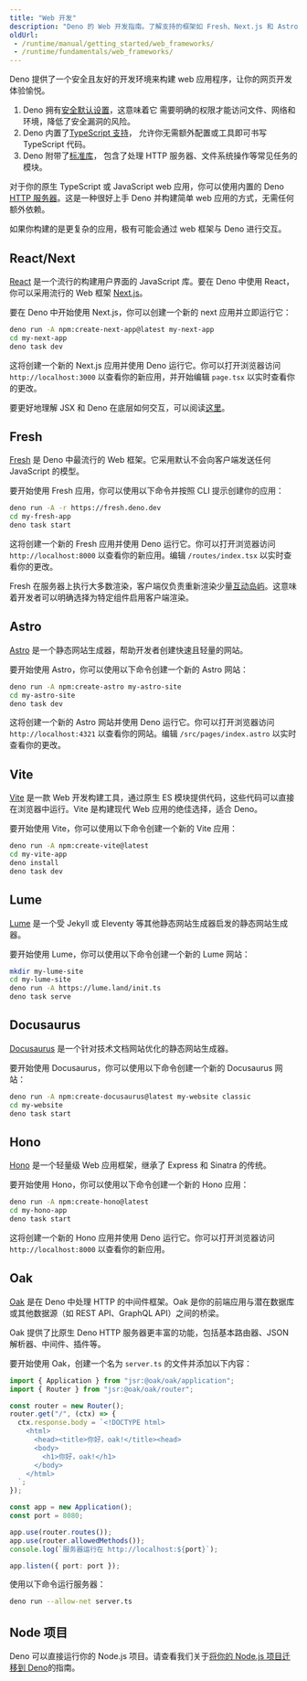 ```yaml
---
title: "Web 开发"
description: "Deno 的 Web 开发指南。了解支持的框架如 Fresh、Next.js 和 Astro，以及用于构建现代 Web 应用的内置功能。"
oldUrl:
 - /runtime/manual/getting_started/web_frameworks/
 - /runtime/fundamentals/web_frameworks/
---
```


Deno 提供了一个安全且友好的开发环境来构建 web 应用程序，让你的网页开发体验愉悦。

1. Deno 拥有[安全默认设置](/runtime/fundamentals/security/)，这意味着它
   需要明确的权限才能访问文件、网络和环境，降低了安全漏洞的风险。
2. Deno 内置了[TypeScript 支持](/runtime/fundamentals/typescript/)，
   允许你无需额外配置或工具即可书写 TypeScript 代码。
3. Deno 附带了[标准库](/runtime/fundamentals/standard_library/)，
   包含了处理 HTTP 服务器、文件系统操作等常见任务的模块。

对于你的原生 TypeScript 或 JavaScript web 应用，你可以使用内置的 Deno [HTTP 服务器](/runtime/fundamentals/http_server/)。这是一种很好上手 Deno 并构建简单 web 应用的方式，无需任何额外依赖。

如果你构建的是更复杂的应用，极有可能会通过 web 框架与 Deno 进行交互。

## React/Next

[React](https://reactjs.org/) 是一个流行的构建用户界面的 JavaScript 库。要在 Deno 中使用 React，你可以采用流行的 Web 框架 [Next.js](https://nextjs.org/)。

要在 Deno 中开始使用 Next.js，你可以创建一个新的 next 应用并立即运行它：

```sh
deno run -A npm:create-next-app@latest my-next-app
cd my-next-app
deno task dev
```

这将创建一个新的 Next.js 应用并使用 Deno 运行它。你可以打开浏览器访问 `http://localhost:3000` 以查看你的新应用，并开始编辑 `page.tsx` 以实时查看你的更改。

要更好地理解 JSX 和 Deno 在底层如何交互，可以阅读[这里](/runtime/reference/jsx/)。

## Fresh

[Fresh](https://fresh.deno.dev/) 是 Deno 中最流行的 Web 框架。它采用默认不会向客户端发送任何 JavaScript 的模型。

要开始使用 Fresh 应用，你可以使用以下命令并按照 CLI 提示创建你的应用：

```sh
deno run -A -r https://fresh.deno.dev
cd my-fresh-app
deno task start
```

这将创建一个新的 Fresh 应用并使用 Deno 运行它。你可以打开浏览器访问 `http://localhost:8000` 以查看你的新应用。编辑 `/routes/index.tsx` 以实时查看你的更改。

Fresh 在服务器上执行大多数渲染，客户端仅负责重新渲染少量[互动岛屿](https://jasonformat.com/islands-architecture/)。这意味着开发者可以明确选择为特定组件启用客户端渲染。

## Astro

[Astro](https://astro.build/) 是一个静态网站生成器，帮助开发者创建快速且轻量的网站。

要开始使用 Astro，你可以使用以下命令创建一个新的 Astro 网站：

```sh
deno run -A npm:create-astro my-astro-site
cd my-astro-site
deno task dev
```

这将创建一个新的 Astro 网站并使用 Deno 运行它。你可以打开浏览器访问 `http://localhost:4321` 以查看你的网站。编辑 `/src/pages/index.astro` 以实时查看你的更改。

## Vite

[Vite](https://vitejs.dev/) 是一款 Web 开发构建工具，通过原生 ES 模块提供代码，这些代码可以直接在浏览器中运行。Vite 是构建现代 Web 应用的绝佳选择，适合 Deno。

要开始使用 Vite，你可以使用以下命令创建一个新的 Vite 应用：

```sh
deno run -A npm:create-vite@latest
cd my-vite-app
deno install
deno task dev
```

## Lume

[Lume](https://lume.land/) 是一个受 Jekyll 或 Eleventy 等其他静态网站生成器启发的静态网站生成器。

要开始使用 Lume，你可以使用以下命令创建一个新的 Lume 网站：

```sh
mkdir my-lume-site
cd my-lume-site
deno run -A https://lume.land/init.ts
deno task serve
```

## Docusaurus

[Docusaurus](https://docusaurus.io/) 是一个针对技术文档网站优化的静态网站生成器。

要开始使用 Docusaurus，你可以使用以下命令创建一个新的 Docusaurus 网站：

```sh
deno run -A npm:create-docusaurus@latest my-website classic
cd my-website
deno task start
```

## Hono

[Hono](https://hono.dev) 是一个轻量级 Web 应用框架，继承了 Express 和 Sinatra 的传统。

要开始使用 Hono，你可以使用以下命令创建一个新的 Hono 应用：

```sh
deno run -A npm:create-hono@latest
cd my-hono-app
deno task start
```

这将创建一个新的 Hono 应用并使用 Deno 运行它。你可以打开浏览器访问 `http://localhost:8000` 以查看你的新应用。

## Oak

[Oak](https://jsr.io/@oak/oak) 是在 Deno 中处理 HTTP 的中间件框架。Oak 是你的前端应用与潜在数据库或其他数据源（如 REST API、GraphQL API）之间的桥梁。

Oak 提供了比原生 Deno HTTP 服务器更丰富的功能，包括基本路由器、JSON 解析器、中间件、插件等。

要开始使用 Oak，创建一个名为 `server.ts` 的文件并添加以下内容：

```ts
import { Application } from "jsr:@oak/oak/application";
import { Router } from "jsr:@oak/oak/router";

const router = new Router();
router.get("/", (ctx) => {
  ctx.response.body = `<!DOCTYPE html>
    <html>
      <head><title>你好，oak!</title><head>
      <body>
        <h1>你好，oak!</h1>
      </body>
    </html>
  `;
});

const app = new Application();
const port = 8080;

app.use(router.routes());
app.use(router.allowedMethods());
console.log(`服务器运行在 http://localhost:${port}`);

app.listen({ port: port });
```

使用以下命令运行服务器：

```sh
deno run --allow-net server.ts
```

## Node 项目

Deno 可以直接运行你的 Node.js 项目。请查看我们关于[将你的 Node.js 项目迁移到 Deno]( /runtime/fundamentals/node/#migrating-from-node.js-to-deno)的指南。